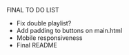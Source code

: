 FINAL TO DO LIST

- Fix double playlist?
- Add padding to buttons on main.html
- Mobile responsiveness
- Final README
